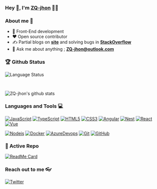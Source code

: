 
### Hey 👋, I'm [ZQ-jhon](https://ZQ-jhon.github.io) 👨‍💻

### About me :eyes:

- :dart: Front-End development   
- :heart: Open source contributor
- :writing_hand: Partial blogs on  **[site](https://blog.csdn.net/qq_20264891)** and solving bugs in **[StackOverflow](https://stackoverflow.com/users/11289686/zq-jhon)**
- :e-mail: Ask me about anything ; **[ZQ-jhon@outlook.com](ZQ-jhon@outlook.com)**


### 🏆 Github Status
![Language Status](https://github-readme-stats.vercel.app/api/top-langs/?username=zq-jhon&hide=HTML&layout=compact&theme=dark&count_private=true&include_all_commits=true)

<br/>

![ZQ-jhon's github stats](https://github-readme-stats.vercel.app/api?username=zq-JHON&theme=dark)

### Languages and Tools :computer:

[![JavaScript](https://img.shields.io/badge/-JavaScript-black?style=flat&logo=javascript)](https://github.com/ZQ-jhon) 
[![TypeScript](https://img.shields.io/badge/-TypeScript-fff?style=flat&logo=typescript)](https://github.com/ZQ-jhon)
[![HTML5](https://img.shields.io/badge/-HTML5-E34F26?style=flat&logo=html5&logoColor=white)](https://github.com/ZQ-jhon) 
[![CSS3](https://img.shields.io/badge/-CSS3-1572B6?style=flat&logo=css3)](https://github.com/ZQ-jhon) 
[![Angular](https://img.shields.io/badge/-Angular-red?style=flat&logo=Angular)](https://github.com/ZQ-jhon)
[![Nest](https://img.shields.io/badge/-Nest-black?style=flat&logo=nestjs)](https://nestjs.com)
[![React](https://img.shields.io/badge/-React-black?style=flat&logo=react)](https://github.com/ZQ-jhon)
[![Vue](https://img.shields.io/badge/-vue-41b883)](https://github.com/ZQ-jhon)


[![Nodejs](https://img.shields.io/badge/-Nodejs-black?style=flat&logo=Node.js)](https://github.com/ZQ-jhon) 
[![Docker](https://img.shields.io/badge/-Docker-black?style=flat&logo=docker)](https://github.com/ZQ-jhon) 
[![AzureDevops](https://img.shields.io/badge/-Azure-blue?style=flat&logo=azureDevops)](https://dev.azure.com/350037310/350037310)
[![Git](https://img.shields.io/badge/-Git-black?style=flat&logo=git)](https://github.com/ZQ-jhon) 
[![GitHub](https://img.shields.io/badge/-GitHub-181717?style=flat&logo=github)](https://github.com/ZQ-jhon)

### 👀 Active Repo

[![ReadMe Card](https://github-readme-stats.vercel.app/api/pin/?username=ZQ-jhon&repo=backend)](https://github.com/ZQ-jhon/backend)



### Reach out to me 👓

[![Twitter](https://img.shields.io/badge/-Twitter-blue?style=flat&logo=Twitter&logoColor=white)](https://twitter.com/zq91258937)
